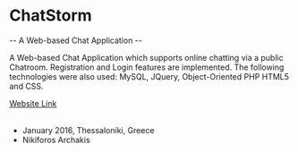 # ChatStorm
-- A Web-based Chat Application --

A Web-based Chat Application which supports online chatting via a public Chatroom. Registration and Login features are implemented. The following technologies were also used: MySQL, JQuery, Object-Oriented PHP HTML5 and CSS.

<a href="http://chatstorm.3eeweb.com/arxa/PHP/index.php">Website Link</a>
<br/><br/>
 - January 2016, Thessaloniki, Greece
 - Nikiforos Archakis
